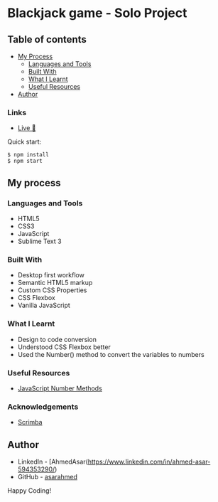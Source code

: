 # Blackjack game  - Solo Project

## Table of contents


- [My Process](#my-process)
  - [Languages and Tools](#languages-and-tools)
  - [Built With](#built-with)
  - [What I Learnt](#what-i-learnt)
  - [Useful Resources](#useful-resources)
- [Author](#author)


### Links

- [Live 🔗](https://asarahmed.github.io/Blackjack-game/)

Quick start:

```
$ npm install
$ npm start
````

## My process

### Languages and Tools

- HTML5
- CSS3
- JavaScript
- Sublime Text 3

### Built With

- Desktop first workflow
- Semantic HTML5 markup
- Custom CSS Properties
- CSS Flexbox
- Vanilla JavaScript

### What I Learnt

- Design to code conversion
- Understood CSS Flexbox better
- Used the Number() method to convert the variables to numbers

### Useful Resources

- [JavaScript Number Methods](https://www.w3schools.com/js/js_number_methods.asp)

### Acknowledgements

- [Scrimba](https://scrimba.com)

## Author

- LinkedIn - [AhmedAsar(https://www.linkedin.com/in/ahmed-asar-594353290/)
- GitHub - [asarahmed]((https://github.com/asarahmed)https://github.com/asarahmed)

Happy Coding!
